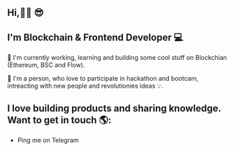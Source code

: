 ## Hi,👋🏾 😎 
## I'm Blockchain & Frontend Developer 💻 

🔭 I'm currently working, learning and building some cool stuff on Blockchian (Ethereum, BSC and Flow).

🌱 I'm a person, who love to participate in hackathon and bootcam, intreacting with new people and revolutionies ideas 💡. 

## I love building products and sharing knowledge. Want to get in touch 🌎:
<ul>
  <li><a href="https://telegram.me/Oxhardik" style="text-decoration:none" target="_blank">Ping me on Telegram</a></li>
</ul>



